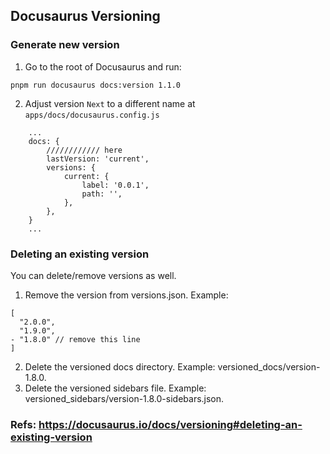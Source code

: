 ## Docusaurus Versioning

### Generate new version
1. Go to the root of Docusaurus and run: 

`pnpm run docusaurus docs:version 1.1.0`

2. Adjust version `Next` to a different  name at `apps/docs/docusaurus.config.js`

```
    ...
    docs: {
        //////////// here
        lastVersion: 'current',
        versions: {
            current: {
                label: '0.0.1',
                path: '',
            },
        },
    }
    ...
```


### Deleting an existing version
You can delete/remove versions as well.

1. Remove the version from versions.json.
Example:

```
[
  "2.0.0",
  "1.9.0",
- "1.8.0" // remove this line
]
```

2. Delete the versioned docs directory. Example: versioned_docs/version-1.8.0.
3. Delete the versioned sidebars file. Example: versioned_sidebars/version-1.8.0-sidebars.json.

### Refs: https://docusaurus.io/docs/versioning#deleting-an-existing-version